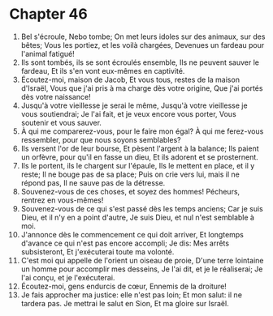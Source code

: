 # Chapter 46

1. Bel s'écroule, Nebo tombe; On met leurs idoles sur des animaux, sur des bêtes; Vous les portiez, et les voilà chargées, Devenues un fardeau pour l'animal fatigué!
2. Ils sont tombés, ils se sont écroulés ensemble, Ils ne peuvent sauver le fardeau, Et ils s'en vont eux-mêmes en captivité.
3. Écoutez-moi, maison de Jacob, Et vous tous, restes de la maison d'Israël, Vous que j'ai pris à ma charge dès votre origine, Que j'ai portés dès votre naissance!
4. Jusqu'à votre vieillesse je serai le même, Jusqu'à votre vieillesse je vous soutiendrai; Je l'ai fait, et je veux encore vous porter, Vous soutenir et vous sauver.
5. À qui me comparerez-vous, pour le faire mon égal? À qui me ferez-vous ressembler, pour que nous soyons semblables?
6. Ils versent l'or de leur bourse, Et pèsent l'argent à la balance; Ils paient un orfèvre, pour qu'il en fasse un dieu, Et ils adorent et se prosternent.
7. Ils le portent, ils le chargent sur l'épaule, Ils le mettent en place, et il y reste; Il ne bouge pas de sa place; Puis on crie vers lui, mais il ne répond pas, Il ne sauve pas de la détresse.
8. Souvenez-vous de ces choses, et soyez des hommes! Pécheurs, rentrez en vous-mêmes!
9. Souvenez-vous de ce qui s'est passé dès les temps anciens; Car je suis Dieu, et il n'y en a point d'autre, Je suis Dieu, et nul n'est semblable à moi.
10. J'annonce dès le commencement ce qui doit arriver, Et longtemps d'avance ce qui n'est pas encore accompli; Je dis: Mes arrêts subsisteront, Et j'exécuterai toute ma volonté.
11. C'est moi qui appelle de l'orient un oiseau de proie, D'une terre lointaine un homme pour accomplir mes desseins, Je l'ai dit, et je le réaliserai; Je l'ai conçu, et je l'exécuterai.
12. Écoutez-moi, gens endurcis de cœur, Ennemis de la droiture!
13. Je fais approcher ma justice: elle n'est pas loin; Et mon salut: il ne tardera pas. Je mettrai le salut en Sion, Et ma gloire sur Israël.

